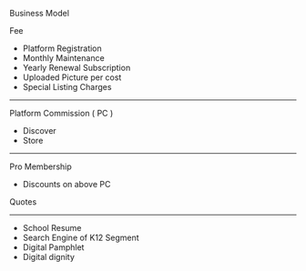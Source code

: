 Business Model

Fee

- Platform Registration
- Monthly Maintenance
- Yearly Renewal Subscription
- Uploaded Picture per cost
- Special Listing Charges

---

Platform Commission ( PC )

- Discover
- Store

---

Pro Membership

- Discounts on above PC

Quotes

---

- School Resume
- Search Engine of K12 Segment
- Digital Pamphlet
- Digital dignity
